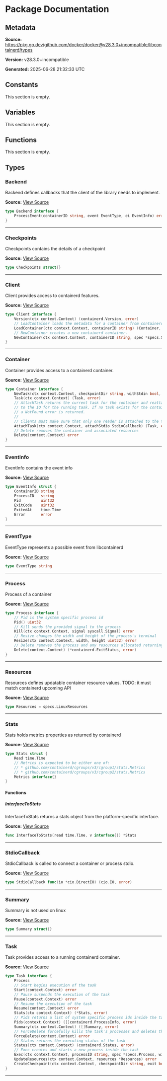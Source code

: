 # Package Documentation

## Metadata

**Source:** https://pkg.go.dev/github.com/docker/docker@v28.3.0+incompatible/libcontainerd/types

**Version:** v28.3.0+incompatible

**Generated:** 2025-06-28 21:32:33 UTC

## Constants

This section is empty.

## Variables

This section is empty.

## Functions

This section is empty.

## Types

### Backend

Backend defines callbacks that the client of the library needs to implement.

**Source:** [View Source](https://github.com/docker/docker/blob/v28.3.0/libcontainerd/types/types.go#L40)  

```go
type Backend interface {
	ProcessEvent(containerID string, event EventType, ei EventInfo) error
}
```

---

### Checkpoints

Checkpoints contains the details of a checkpoint

**Source:** [View Source](https://github.com/docker/docker/blob/v28.3.0/libcontainerd/types/types_linux.go#L33)  

```go
type Checkpoints struct{}
```

---

### Client

Client provides access to containerd features.

**Source:** [View Source](https://github.com/docker/docker/blob/v28.3.0/libcontainerd/types/types.go#L57)  

```go
type Client interface {
	Version(ctx context.Context) (containerd.Version, error)
	// LoadContainer loads the metadata for a container from containerd.
	LoadContainer(ctx context.Context, containerID string) (Container, error)
	// NewContainer creates a new containerd container.
	NewContainer(ctx context.Context, containerID string, spec *specs.Spec, shim string, runtimeOptions interface{}, opts ...containerd.NewContainerOpts) (Container, error)
}
```

---

### Container

Container provides access to a containerd container.

**Source:** [View Source](https://github.com/docker/docker/blob/v28.3.0/libcontainerd/types/types.go#L66)  

```go
type Container interface {
	NewTask(ctx context.Context, checkpointDir string, withStdin bool, attachStdio StdioCallback) (Task, error)
	Task(ctx context.Context) (Task, error)
	// AttachTask returns the current task for the container and reattaches
	// to the IO for the running task. If no task exists for the container
	// a NotFound error is returned.
	//
	// Clients must make sure that only one reader is attached to the task.
	AttachTask(ctx context.Context, attachStdio StdioCallback) (Task, error)
	// Delete removes the container and associated resources
	Delete(context.Context) error
}
```

---

### EventInfo

EventInfo contains the event info

**Source:** [View Source](https://github.com/docker/docker/blob/v28.3.0/libcontainerd/types/types.go#L30)  

```go
type EventInfo struct {
	ContainerID string
	ProcessID   string
	Pid         uint32
	ExitCode    uint32
	ExitedAt    time.Time
	Error       error
}
```

---

### EventType

EventType represents a possible event from libcontainerd

**Source:** [View Source](https://github.com/docker/docker/blob/v28.3.0/libcontainerd/types/types.go#L14)  

```go
type EventType string
```

---

### Process

Process of a container

**Source:** [View Source](https://github.com/docker/docker/blob/v28.3.0/libcontainerd/types/types.go#L45)  

```go
type Process interface {
	// Pid is the system specific process id
	Pid() uint32
	// Kill sends the provided signal to the process
	Kill(ctx context.Context, signal syscall.Signal) error
	// Resize changes the width and height of the process's terminal
	Resize(ctx context.Context, width, height uint32) error
	// Delete removes the process and any resources allocated returning the exit status
	Delete(context.Context) (*containerd.ExitStatus, error)
}
```

---

### Resources

Resources defines updatable container resource values. TODO: it must match containerd upcoming API

**Source:** [View Source](https://github.com/docker/docker/blob/v28.3.0/libcontainerd/types/types_linux.go#L30)  

```go
type Resources = specs.LinuxResources
```

---

### Stats

Stats holds metrics properties as returned by containerd

**Source:** [View Source](https://github.com/docker/docker/blob/v28.3.0/libcontainerd/types/types_linux.go#L13)  

```go
type Stats struct {
	Read time.Time
	// Metrics is expected to be either one of:
	// * github.com/containerd/cgroups/v3/cgroup1/stats.Metrics
	// * github.com/containerd/cgroups/v3/cgroup2/stats.Metrics
	Metrics interface{}
}
```

#### Functions

##### InterfaceToStats

InterfaceToStats returns a stats object from the platform-specific interface.

**Source:** [View Source](https://github.com/docker/docker/blob/v28.3.0/libcontainerd/types/types_linux.go#L22)  

```go
func InterfaceToStats(read time.Time, v interface{}) *Stats
```

---

### StdioCallback

StdioCallback is called to connect a container or process stdio.

**Source:** [View Source](https://github.com/docker/docker/blob/v28.3.0/libcontainerd/types/types.go#L103)  

```go
type StdioCallback func(io *cio.DirectIO) (cio.IO, error)
```

---

### Summary

Summary is not used on linux

**Source:** [View Source](https://github.com/docker/docker/blob/v28.3.0/libcontainerd/types/types_linux.go#L10)  

```go
type Summary struct{}
```

---

### Task

Task provides access to a running containerd container.

**Source:** [View Source](https://github.com/docker/docker/blob/v28.3.0/libcontainerd/types/types.go#L80)  

```go
type Task interface {
	Process
	// Start begins execution of the task
	Start(context.Context) error
	// Pause suspends the execution of the task
	Pause(context.Context) error
	// Resume the execution of the task
	Resume(context.Context) error
	Stats(ctx context.Context) (*Stats, error)
	// Pids returns a list of system specific process ids inside the task
	Pids(context.Context) ([]containerd.ProcessInfo, error)
	Summary(ctx context.Context) ([]Summary, error)
	// ForceDelete forcefully kills the task's processes and deletes the task
	ForceDelete(context.Context) error
	// Status returns the executing status of the task
	Status(ctx context.Context) (containerd.Status, error)
	// Exec creates and starts a new process inside the task
	Exec(ctx context.Context, processID string, spec *specs.Process, withStdin bool, attachStdio StdioCallback) (Process, error)
	UpdateResources(ctx context.Context, resources *Resources) error
	CreateCheckpoint(ctx context.Context, checkpointDir string, exit bool) error
}
```

---

